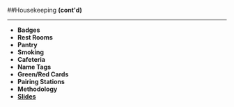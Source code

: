 <!-- .slide: data-background="resources/footer.svg" data-background-size="contain" data-background-position="bottom"  -->

##Housekeeping
**(cont'd)** <!-- .element: style="color:maroon" -->
- - -

* **Badges** <!-- .element: class="fragment"; style="color:navy" -->
* **Rest Rooms** <!-- .element: class="fragment"; style="color:navy" -->
* **Pantry** <!-- .element: class="fragment"; style="color:navy" -->
* **Smoking** <!-- .element: class="fragment"; style="color:navy" -->
* **Cafeteria** <!-- .element: class="fragment"; style="color:navy" -->
* **Name Tags** <!-- .element: class="fragment"; style="color:navy" -->
* **Green/Red Cards** <!-- .element: class="fragment"; style="color:navy" -->
* **Pairing Stations** <!-- .element: class="fragment"; style="color:navy" -->
* **Methodology** <!-- .element: class="fragment"; style="color:navy" -->
* **[Slides](http://ibm.biz/ibm-cloud-garage-developer-bootcamp)** <!-- .element: class="fragment"; style="color:navy" -->
<br/>
<br/>
<br/>
<br/>
<br/>
<br/>
<br/>
<br/>
<br/>
<br/>
<br/>
<br/>
<br/>
<br/>
<br/>
<br/>
<br/>
<br/>
<br/>
<br/>
<br/>
<br/>
<br/>
<br/>
<br/>
<br/>
<br/>
<br/>
<aside class="notes">
</aside>


